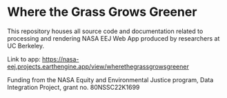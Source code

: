 # Where the Grass Grows Greener
This repository houses all source code and documentation related to processing and rendering NASA EEJ Web App produced by researchers at UC Berkeley.

Link to app: https://nasa-eej.projects.earthengine.app/view/wherethegrassgrowsgreener

Funding from the NASA Equity and Environmental Justice program, Data Integration Project, grant no. 80NSSC22K1699

